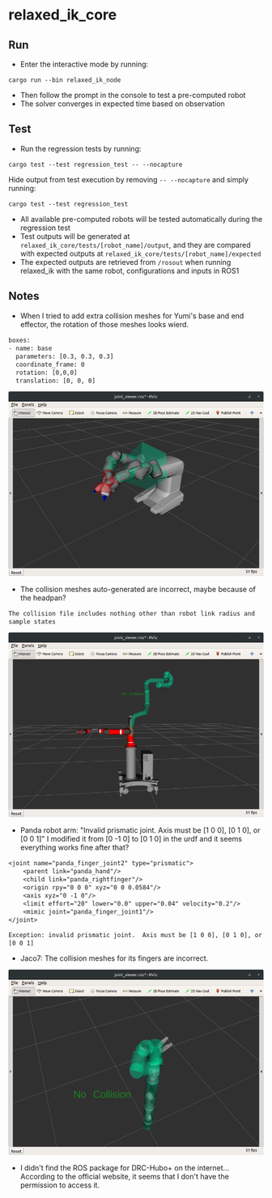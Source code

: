 # relaxed_ik_core


## Run
* Enter the interactive mode by running: 
```
cargo run --bin relaxed_ik_node
```
* Then follow the prompt in the console to test a pre-computed robot
* The solver converges in expected time based on observation


## Test
* Run the regression tests by running:
```
cargo test --test regression_test -- --nocapture
```
Hide output from test execution by removing `-- --nocapture` and simply running:
```
cargo test --test regression_test
```
* All available pre-computed robots will be tested automatically during the regression test
* Test outputs will be generated at `relaxed_ik_core/tests/[robot_name]/output`, and they are compared with expected outputs at `relaxed_ik_core/tests/[robot_name]/expected`
* The expected outputs are retrieved from `/rosout` when running relaxed_ik with the same robot, configurations and inputs in ROS1


## Notes
* When I tried to add extra collision meshes for Yumi's base and end effector, the rotation of those meshes looks wierd.
```
boxes:
- name: base
  parameters: [0.3, 0.3, 0.3]
  coordinate_frame: 0
  rotation: [0,0,0]
  translation: [0, 0, 0]
```
![yumi env box](./screenshots/yumi_env_box.png) 

* The collision meshes auto-generated are incorrect, maybe because of the headpan?
```
The collision file includes nothing other than robot link radius and sample states
```
![Sawyer collision meshes](./screenshots/sawyer_collision_meshes.png)

* Panda robot arm: "Invalid prismatic joint.  Axis must be [1 0 0], [0 1 0], or [0 0 1]" I modified it from [0 -1 0] to [0 1 0] in the urdf and it seems everything works fine after that?
```
<joint name="panda_finger_joint2" type="prismatic">
    <parent link="panda_hand"/>
    <child link="panda_rightfinger"/>
    <origin rpy="0 0 0" xyz="0 0 0.0584"/>
    <axis xyz="0 -1 0"/>
    <limit effort="20" lower="0.0" upper="0.04" velocity="0.2"/>
    <mimic joint="panda_finger_joint1"/>
</joint>
```
```
Exception: invalid prismatic joint.  Axis must be [1 0 0], [0 1 0], or [0 0 1]
```

* Jaco7: The collision meshes for its fingers are incorrect.

![Jaco7 collision meshes](./screenshots/jaco7_collision_meshes.png) 

* I didn't find the ROS package for DRC-Hubo+ on the internet... According to the official website, it seems that I don't have the permission to access it.